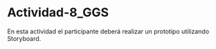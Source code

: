 # Actividad-8_GGS
En esta actividad el participante deberá realizar un prototipo utilizando Storyboard.
